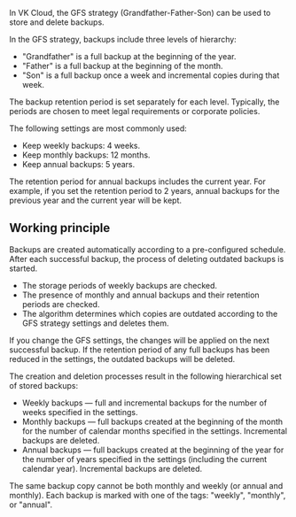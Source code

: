 In VK Cloud, the GFS strategy (Grandfather-Father-Son) can be used to store and delete backups.

In the GFS strategy, backups include three levels of hierarchy:

- "Grandfather" is a full backup at the beginning of the year.
- "Father" is a full backup at the beginning of the month.
- "Son" is a full backup once a week and incremental copies during that week.

The backup retention period is set separately for each level. Typically, the periods are chosen to meet legal requirements or corporate policies.

The following settings are most commonly used:

- Keep weekly backups: 4 weeks.
- Keep monthly backups: 12 months.
- Keep annual backups: 5 years.

<info>

The retention period for annual backups includes the current year. For example, if you set the retention period to 2 years, annual backups for the previous year and the current year will be kept.

</info>

## Working principle

Backups are created automatically according to a pre-configured schedule. After each successful backup, the process of deleting outdated backups is started.

- The storage periods of weekly backups are checked.
- The presence of monthly and annual backups and their retention periods are checked.
- The algorithm determines which copies are outdated according to the GFS strategy settings and deletes them.

If you change the GFS settings, the changes will be applied on the next successful backup. If the retention period of any full backups has been reduced in the settings, the outdated backups will be deleted.

The creation and deletion processes result in the following hierarchical set of stored backups:

- Weekly backups — full and incremental backups for the number of weeks specified in the settings.
- Monthly backups — full backups created at the beginning of the month for the number of calendar months specified in the settings. Incremental backups are deleted.
- Annual backups — full backups created at the beginning of the year for the number of years specified in the settings (including the current calendar year). Incremental backups are deleted.

<info>

The same backup copy cannot be both monthly and weekly (or annual and monthly). Each backup is marked with one of the tags: "weekly", "monthly", or "annual".

</info>
